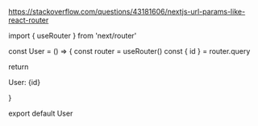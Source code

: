 
https://stackoverflow.com/questions/43181606/nextjs-url-params-like-react-router

import { useRouter } from 'next/router'

const User = () => {
  const router = useRouter()
  const { id } = router.query

  return <p>User: {id}</p>
}

export default User

  <Link href={{ pathname:'/confirm',  query: {pickUp:'California',dropOff:'Texas'}}}>
